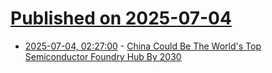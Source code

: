 # [Published on 2025-07-04](index.md)

* [2025-07-04, 02:27:00](https://soylentnews.org/article.pl?sid=25/07/02/1640204&from=rss) - [China Could Be The World's Top Semiconductor Foundry Hub By 2030](https://soylentnews.org/article.pl?sid=25/07/02/1640204&from=rss)
